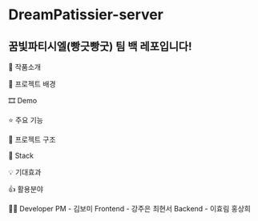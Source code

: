 # DreamPatissier-server
## 꿈빛파티시엘(빵긋빵굿) 팀 백 레포입니다!

📝 작품소개



🌁 프로젝트 배경



🎞 Demo



⭐ 주요 기능


🔨 프로젝트 구조


🔧 Stack


💡 기대효과



👍 활용분야


🙋‍♂️ Developer
PM - 김보미
Frontend - 강주은 최현서
Backend - 이효림 홍상희

